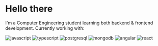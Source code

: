 # Hello there
I'm a Computer Engineering student learning both backend & frontend development.
Currently working with:  


![javascript](https://img.shields.io/badge/javascript-F7DF1E?style=for-the-badge&logo=javascript&logoColor=black)
![typescript](https://img.shields.io/badge/typescript-3178C6?style=for-the-badge&logo=typescript&logoColor=white)
![postgresql](https://img.shields.io/badge/postgresql-4169E1?style=for-the-badge&logo=postgresql&logoColor=white)
![mongodb](https://img.shields.io/badge/mongodb-47A248?style=for-the-badge&logo=mongodb&logoColor=white)
![angular](https://img.shields.io/badge/angular-E23237?style=for-the-badge&logo=angular&logoColor=white)
![react](https://img.shields.io/badge/react-61DAFB?style=for-the-badge&logo=react&logoColor=black)


<!--
**EdMorales2986/EdMorales2986** is a ✨ _special_ ✨ repository because its `README.md` (this file) appears on your GitHub profile.

Here are some ideas to get you started:

- 🔭 I’m currently working on ...
- 🌱 I’m currently learning ...
- 👯 I’m looking to collaborate on ...
- 🤔 I’m looking for help with ...
- 💬 Ask me about ...
- 📫 How to reach me: ...
- 😄 Pronouns: ...
- ⚡ Fun fact: ...
-->
